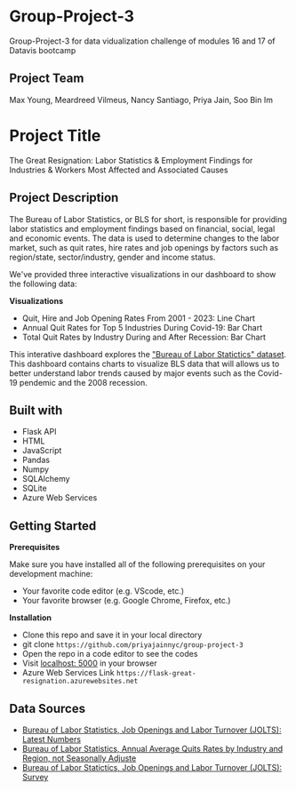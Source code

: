 # Group-Project-3
Group-Project-3 for data vidualization challenge of modules 16 and 17 of Datavis bootcamp

## Project Team
Max Young, Meardreed Vilmeus, Nancy Santiago, Priya Jain, Soo Bin Im

# Project Title
The Great Resignation: Labor Statistics & Employment Findings for Industries & Workers Most Affected and Associated Causes

## Project Description
  The Bureau of Labor Statistics, or BLS for short, is responsible for providing labor statistics and employment findings based on financial, social, legal and economic events. The data is used to determine changes to the labor market, such as quit rates, hire rates and job openings by factors such as region/state, sector/industry, gender and income status. 
  
  We've provided three interactive visualizations in our dashboard to show the following data:  
  
  **Visualizations**
  - Quit, Hire and Job Opening Rates From 2001 - 2023: Line Chart 
  - Annual Quit Rates for Top 5 Industries During Covid-19: Bar Chart
  - Total Quit Rates by Industry During and After Recession: Bar Chart 
  
This interative dashboard explores the ["Bureau of Labor Statictics" dataset](https://www.bls.gov/). This dashboard contains charts to visualize BLS data that will allows us to better understand labor trends caused by major events such as the Covid-19 pendemic and the 2008 recession. 

## Built with
- Flask API
- HTML
- JavaScript
- Pandas
- Numpy
- SQLAlchemy
- SQLite
- Azure Web Services

## Getting Started 
**Prerequisites**

Make sure you have installed all of the following prerequisites on your development machine:
- Your favorite code editor (e.g. VScode, etc.)
- Your favorite browser (e.g. Google Chrome, Firefox, etc.)

**Installation**
- Clone this repo and save it in your local directory
- git clone `https://github.com/priyajainnyc/group-project-3`
- Open the repo in a code editor to see the codes
- Visit [localhost: 5000](http://localhost:5000) in your browser
- Azure Web Services Link `https://flask-great-resignation.azurewebsites.net`

## Data Sources
- [Bureau of Labor Statistics, Job Openings and Labor Turnover (JOLTS): Latest Numbers](https://www.bls.gov/jlt/latest-numbers.htm)
- [Bureau of Labor Statistics, Annual Average Quits Rates by Industry and Region, not Seasonally Adjuste](https://www.bls.gov/news.release/jolts.t22.htm)
- [Bureau of Labor Statictics, Job Openings and Labor Turnover (JOLTS): Survey](https://data.bls.gov/PDQWeb/jt)  
